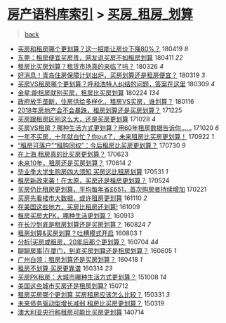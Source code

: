 [房产语料库索引](../../README.md)  > [买房_租房_划算](买房_租房_划算.md)
====
> [back](../README.md)

- [买房和租房哪个更划算？这一招能让房价下降80%？](http://jkwz.applinzi.com/ittc/7092887368266941451.html#%E4%B9%B0%E6%88%BF%E5%92%8C%E7%A7%9F%E6%88%BF%E5%93%AA%E4%B8%AA%E6%9B%B4%E5%88%92%E7%AE%97%EF%BC%9F%E8%BF%99%E4%B8%80%E6%8B%9B%E8%83%BD%E8%AE%A9%E6%88%BF%E4%BB%B7%E4%B8%8B%E9%99%8D80%25%EF%BC%9F) 180419 *8* 
- [东莞：租房便宜买房贵，网友说买房不如租房划算](http://jkwz.applinzi.com/ittc/7090685757385868305.html#%E4%B8%9C%E8%8E%9E%EF%BC%9A%E7%A7%9F%E6%88%BF%E4%BE%BF%E5%AE%9C%E4%B9%B0%E6%88%BF%E8%B4%B5%EF%BC%8C%E7%BD%91%E5%8F%8B%E8%AF%B4%E4%B9%B0%E6%88%BF%E4%B8%8D%E5%A6%82%E7%A7%9F%E6%88%BF%E5%88%92%E7%AE%97) 180411 *22* 
- [租房比买房划算？租赁市场真的来临了吗？](http://jkwz.applinzi.com/ittc/7084794797414155270.html#%E7%A7%9F%E6%88%BF%E6%AF%94%E4%B9%B0%E6%88%BF%E5%88%92%E7%AE%97%EF%BC%9F%E7%A7%9F%E8%B5%81%E5%B8%82%E5%9C%BA%E7%9C%9F%E7%9A%84%E6%9D%A5%E4%B8%B4%E4%BA%86%E5%90%97%EF%BC%9F) 180326 *4* 
- [好消息！青岛住房保障计划出炉，买房划算还是租房便宜？](http://jkwz.applinzi.com/ittc/7082205747339592710.html#%E5%A5%BD%E6%B6%88%E6%81%AF%EF%BC%81%E9%9D%92%E5%B2%9B%E4%BD%8F%E6%88%BF%E4%BF%9D%E9%9A%9C%E8%AE%A1%E5%88%92%E5%87%BA%E7%82%89%EF%BC%8C%E4%B9%B0%E6%88%BF%E5%88%92%E7%AE%97%E8%BF%98%E6%98%AF%E7%A7%9F%E6%88%BF%E4%BE%BF%E5%AE%9C%EF%BC%9F) 180319 *3* 
- [买房VS租房哪个更划算？呼和浩特人纠结的问题，答案在这里](http://jkwz.applinzi.com/ittc/7078495947145610256.html#%E4%B9%B0%E6%88%BFVS%E7%A7%9F%E6%88%BF%E5%93%AA%E4%B8%AA%E6%9B%B4%E5%88%92%E7%AE%97%EF%BC%9F%E5%91%BC%E5%92%8C%E6%B5%A9%E7%89%B9%E4%BA%BA%E7%BA%A0%E7%BB%93%E7%9A%84%E9%97%AE%E9%A2%98%EF%BC%8C%E7%AD%94%E6%A1%88%E5%9C%A8%E8%BF%99%E9%87%8C) 180309 *4* 
- [金星:能租房就别买房，租房比买房划算](http://jkwz.applinzi.com/ittc/7073400731120174087.html#%E9%87%91%E6%98%9F%3A%E8%83%BD%E7%A7%9F%E6%88%BF%E5%B0%B1%E5%88%AB%E4%B9%B0%E6%88%BF%EF%BC%8C%E7%A7%9F%E6%88%BF%E6%AF%94%E4%B9%B0%E6%88%BF%E5%88%92%E7%AE%97) 180224 *134* 
- [政府放手垄断，住房供给多样化，租房VS买房，谁划算？](http://jkwz.applinzi.com/ittc/7059173130059121681.html#%E6%94%BF%E5%BA%9C%E6%94%BE%E6%89%8B%E5%9E%84%E6%96%AD%EF%BC%8C%E4%BD%8F%E6%88%BF%E4%BE%9B%E7%BB%99%E5%A4%9A%E6%A0%B7%E5%8C%96%EF%BC%8C%E7%A7%9F%E6%88%BFVS%E4%B9%B0%E6%88%BF%EF%BC%8C%E8%B0%81%E5%88%92%E7%AE%97%EF%BC%9F) 180116  
- [2018年房地产会不会暴跌，租房划算还是买房划算？](http://jkwz.applinzi.com/ittc/7051037116593603600.html#2018%E5%B9%B4%E6%88%BF%E5%9C%B0%E4%BA%A7%E4%BC%9A%E4%B8%8D%E4%BC%9A%E6%9A%B4%E8%B7%8C%EF%BC%8C%E7%A7%9F%E6%88%BF%E5%88%92%E7%AE%97%E8%BF%98%E6%98%AF%E4%B9%B0%E6%88%BF%E5%88%92%E7%AE%97%EF%BC%9F) 171225  
- [买房跟租房区别这么大，还是买房更划算](http://jkwz.applinzi.com/ittc/7029471583599592464.html#%E4%B9%B0%E6%88%BF%E8%B7%9F%E7%A7%9F%E6%88%BF%E5%8C%BA%E5%88%AB%E8%BF%99%E4%B9%88%E5%A4%A7%EF%BC%8C%E8%BF%98%E6%98%AF%E4%B9%B0%E6%88%BF%E6%9B%B4%E5%88%92%E7%AE%97) 171028 *4* 
- [买房VS租房？哪种生活方式更划算？用60年租房数据告诉你……](http://jkwz.applinzi.com/ittc/7026439859084985361.html#%E4%B9%B0%E6%88%BFVS%E7%A7%9F%E6%88%BF%EF%BC%9F%E5%93%AA%E7%A7%8D%E7%94%9F%E6%B4%BB%E6%96%B9%E5%BC%8F%E6%9B%B4%E5%88%92%E7%AE%97%EF%BC%9F%E7%94%A860%E5%B9%B4%E7%A7%9F%E6%88%BF%E6%95%B0%E6%8D%AE%E5%91%8A%E8%AF%89%E4%BD%A0%E2%80%A6%E2%80%A6) 171020 *6* 
- [一年不买房，十年就白忙？你out了，未来租房比买房更划算！](http://jkwz.applinzi.com/ittc/7016098401383613456.html#%E4%B8%80%E5%B9%B4%E4%B8%8D%E4%B9%B0%E6%88%BF%EF%BC%8C%E5%8D%81%E5%B9%B4%E5%B0%B1%E7%99%BD%E5%BF%99%EF%BC%9F%E4%BD%A0out%E4%BA%86%EF%BC%8C%E6%9C%AA%E6%9D%A5%E7%A7%9F%E6%88%BF%E6%AF%94%E4%B9%B0%E6%88%BF%E6%9B%B4%E5%88%92%E7%AE%97%EF%BC%81) 170922 *1* 
- [“租房可落户”“租购同权”：今后租房比买房更划算？](http://jkwz.applinzi.com/ittc/6995886967009838097.html#%E2%80%9C%E7%A7%9F%E6%88%BF%E5%8F%AF%E8%90%BD%E6%88%B7%E2%80%9D%E2%80%9C%E7%A7%9F%E8%B4%AD%E5%90%8C%E6%9D%83%E2%80%9D%EF%BC%9A%E4%BB%8A%E5%90%8E%E7%A7%9F%E6%88%BF%E6%AF%94%E4%B9%B0%E6%88%BF%E6%9B%B4%E5%88%92%E7%AE%97%EF%BC%9F) 170730 *9* 
- [在上海 租房真的比买房更划算？](http://jkwz.applinzi.com/ittc/6982400400043803653.html#%E5%9C%A8%E4%B8%8A%E6%B5%B7+%E7%A7%9F%E6%88%BF%E7%9C%9F%E7%9A%84%E6%AF%94%E4%B9%B0%E6%88%BF%E6%9B%B4%E5%88%92%E7%AE%97%EF%BC%9F) 170623  
- [未来10年，租房还是买房划算？](http://jkwz.applinzi.com/ittc/6979096838584927237.html#%E6%9C%AA%E6%9D%A510%E5%B9%B4%EF%BC%8C%E7%A7%9F%E6%88%BF%E8%BF%98%E6%98%AF%E4%B9%B0%E6%88%BF%E5%88%92%E7%AE%97%EF%BC%9F) 170614 *2* 
- [毕业季大学生购房四大须知 买房远比租房划算](http://jkwz.applinzi.com/ittc/6973870676568966149.html#%E6%AF%95%E4%B8%9A%E5%AD%A3%E5%A4%A7%E5%AD%A6%E7%94%9F%E8%B4%AD%E6%88%BF%E5%9B%9B%E5%A4%A7%E9%A1%BB%E7%9F%A5+%E4%B9%B0%E6%88%BF%E8%BF%9C%E6%AF%94%E7%A7%9F%E6%88%BF%E5%88%92%E7%AE%97) 170531 *1* 
- [租房新政来袭！在太原，买房还是租房更划算？](http://jkwz.applinzi.com/ittc/6971198561734624261.html#%E7%A7%9F%E6%88%BF%E6%96%B0%E6%94%BF%E6%9D%A5%E8%A2%AD%EF%BC%81%E5%9C%A8%E5%A4%AA%E5%8E%9F%EF%BC%8C%E4%B9%B0%E6%88%BF%E8%BF%98%E6%98%AF%E7%A7%9F%E6%88%BF%E6%9B%B4%E5%88%92%E7%AE%97%EF%BC%9F) 170524  
- [买房仍比租房更划算，平均每年省£651，首次购房者持续增加](http://jkwz.applinzi.com/ittc/6937221484530631684.html#%E4%B9%B0%E6%88%BF%E4%BB%8D%E6%AF%94%E7%A7%9F%E6%88%BF%E6%9B%B4%E5%88%92%E7%AE%97%EF%BC%8C%E5%B9%B3%E5%9D%87%E6%AF%8F%E5%B9%B4%E7%9C%81%C2%A3651%EF%BC%8C%E9%A6%96%E6%AC%A1%E8%B4%AD%E6%88%BF%E8%80%85%E6%8C%81%E7%BB%AD%E5%A2%9E%E5%8A%A0) 170221  
- [买房先看楼市大数据，或许租房更划算](http://jkwz.applinzi.com/ittc/6898211460877911044.html#%E4%B9%B0%E6%88%BF%E5%85%88%E7%9C%8B%E6%A5%BC%E5%B8%82%E5%A4%A7%E6%95%B0%E6%8D%AE%EF%BC%8C%E6%88%96%E8%AE%B8%E7%A7%9F%E6%88%BF%E6%9B%B4%E5%88%92%E7%AE%97) 161110 *2* 
- [在美国这些地方，买房比租房还划算!](http://jkwz.applinzi.com/ittc/6887062507658675204.html#%E5%9C%A8%E7%BE%8E%E5%9B%BD%E8%BF%99%E4%BA%9B%E5%9C%B0%E6%96%B9%EF%BC%8C%E4%B9%B0%E6%88%BF%E6%AF%94%E7%A7%9F%E6%88%BF%E8%BF%98%E5%88%92%E7%AE%97%21) 161009  
- [租房买房大PK，哪种生活更划算？](http://jkwz.applinzi.com/ittc/6877418930670404613.html#%E7%A7%9F%E6%88%BF%E4%B9%B0%E6%88%BF%E5%A4%A7PK%EF%BC%8C%E5%93%AA%E7%A7%8D%E7%94%9F%E6%B4%BB%E6%9B%B4%E5%88%92%E7%AE%97%EF%BC%9F) 160913  
- [在长沙到底是租房划算还是买房划算？](http://jkwz.applinzi.com/ittc/6869871615281726469.html#%E5%9C%A8%E9%95%BF%E6%B2%99%E5%88%B0%E5%BA%95%E6%98%AF%E7%A7%9F%E6%88%BF%E5%88%92%E7%AE%97%E8%BF%98%E6%98%AF%E4%B9%B0%E6%88%BF%E5%88%92%E7%AE%97%EF%BC%9F) 160824 *7* 
- [租房划算&amp;买房划算？吐槽模式开启](http://jkwz.applinzi.com/ittc/6862074982070486021.html#%E7%A7%9F%E6%88%BF%E5%88%92%E7%AE%97%26amp%3B%E4%B9%B0%E6%88%BF%E5%88%92%E7%AE%97%EF%BC%9F%E5%90%90%E6%A7%BD%E6%A8%A1%E5%BC%8F%E5%BC%80%E5%90%AF) 160803 *1* 
- [分析|买房或租房，20年后那个更划算？](http://jkwz.applinzi.com/ittc/6850943057402528773.html#%E5%88%86%E6%9E%90%7C%E4%B9%B0%E6%88%BF%E6%88%96%E7%A7%9F%E6%88%BF%EF%BC%8C20%E5%B9%B4%E5%90%8E%E9%82%A3%E4%B8%AA%E6%9B%B4%E5%88%92%E7%AE%97%EF%BC%9F) 160704 *44* 
- [聊聊房事|在厦门，到底买房划算还是租房划算？](http://jkwz.applinzi.com/ittc/6840169127268058117.html#%E8%81%8A%E8%81%8A%E6%88%BF%E4%BA%8B%7C%E5%9C%A8%E5%8E%A6%E9%97%A8%EF%BC%8C%E5%88%B0%E5%BA%95%E4%B9%B0%E6%88%BF%E5%88%92%E7%AE%97%E8%BF%98%E6%98%AF%E7%A7%9F%E6%88%BF%E5%88%92%E7%AE%97%EF%BC%9F) 160605 *1* 
- [广州白领：租房划算还是买房划算？](http://jkwz.applinzi.com/ittc/6822394098124063748.html#%E5%B9%BF%E5%B7%9E%E7%99%BD%E9%A2%86%EF%BC%9A%E7%A7%9F%E6%88%BF%E5%88%92%E7%AE%97%E8%BF%98%E6%98%AF%E4%B9%B0%E6%88%BF%E5%88%92%E7%AE%97%EF%BC%9F) 160418 *1* 
- [租房不划算 买房更靠谱](http://jkwz.applinzi.com/ittc/6809396047738569732.html#%E7%A7%9F%E6%88%BF%E4%B8%8D%E5%88%92%E7%AE%97+%E4%B9%B0%E6%88%BF%E6%9B%B4%E9%9D%A0%E8%B0%B1) 160314 *23* 
- [买房PK租房：大城市哪种生活方式更划算？](http://jkwz.applinzi.com/ittc/6750714989398934532.html#%E4%B9%B0%E6%88%BFPK%E7%A7%9F%E6%88%BF%EF%BC%9A%E5%A4%A7%E5%9F%8E%E5%B8%82%E5%93%AA%E7%A7%8D%E7%94%9F%E6%B4%BB%E6%96%B9%E5%BC%8F%E6%9B%B4%E5%88%92%E7%AE%97%EF%BC%9F) 151008 *14* 
- [美国这些城市买房还是租房划算?](http://jkwz.applinzi.com/ittc/547650614985832418.html#%E7%BE%8E%E5%9B%BD%E8%BF%99%E4%BA%9B%E5%9F%8E%E5%B8%82%E4%B9%B0%E6%88%BF%E8%BF%98%E6%98%AF%E7%A7%9F%E6%88%BF%E5%88%92%E7%AE%97%3F) 150712  
- [租房买房哪个更划算 买房租房应该怎么比较？](http://jkwz.applinzi.com/ittc/547650611401663599.html#%E7%A7%9F%E6%88%BF%E4%B9%B0%E6%88%BF%E5%93%AA%E4%B8%AA%E6%9B%B4%E5%88%92%E7%AE%97+%E4%B9%B0%E6%88%BF%E7%A7%9F%E6%88%BF%E5%BA%94%E8%AF%A5%E6%80%8E%E4%B9%88%E6%AF%94%E8%BE%83%EF%BC%9F) 150331 *3* 
- [未来债务驱动型增长减弱 租房比买房更划算？](http://jkwz.applinzi.com/ittc/547650611397697491.html#%E6%9C%AA%E6%9D%A5%E5%80%BA%E5%8A%A1%E9%A9%B1%E5%8A%A8%E5%9E%8B%E5%A2%9E%E9%95%BF%E5%87%8F%E5%BC%B1+%E7%A7%9F%E6%88%BF%E6%AF%94%E4%B9%B0%E6%88%BF%E6%9B%B4%E5%88%92%E7%AE%97%EF%BC%9F) 150319  
- [澳大利亚央行称租房可能比买房更划算](http://jkwz.applinzi.com/ittc/547650611370948606.html#%E6%BE%B3%E5%A4%A7%E5%88%A9%E4%BA%9A%E5%A4%AE%E8%A1%8C%E7%A7%B0%E7%A7%9F%E6%88%BF%E5%8F%AF%E8%83%BD%E6%AF%94%E4%B9%B0%E6%88%BF%E6%9B%B4%E5%88%92%E7%AE%97) 140714  
